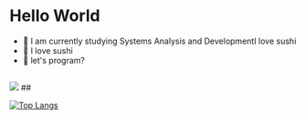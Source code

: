 <h1>Hello World</h1>


- 🌱 I am currently studying Systems Analysis and DevelopmentI love sushi
- 🍣 I love sushi
- 👊 let's program?

##


<picture>
<source 
  srcset="https://github-readme-stats.vercel.app/api?username=joaocesarz&show_icons=true&theme=dark"
  media="(prefers-color-scheme: dark)"
/>
<source
  srcset="https://github-readme-stats.vercel.app/api?username=anuraghazra&show_icons=true"
  media="(prefers-color-scheme: light), (prefers-color-scheme: no-preference)"
/>
<img src="https://github-readme-stats.vercel.app/api?username=anuraghazra&show_icons=true" />
</picture>
##

[![Top Langs](https://github-readme-stats.vercel.app/api/top-langs/?username=joaocesarz&hide=javascript,html)](https://github.com/anuraghazra/github-readme-stats)

